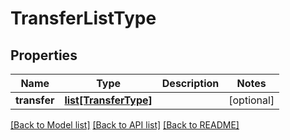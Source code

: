 # TransferListType

## Properties
Name | Type | Description | Notes
------------ | ------------- | ------------- | -------------
**transfer** | [**list[TransferType]**](TransferType.md) |  | [optional] 

[[Back to Model list]](../README.md#documentation-for-models) [[Back to API list]](../README.md#documentation-for-api-endpoints) [[Back to README]](../README.md)


